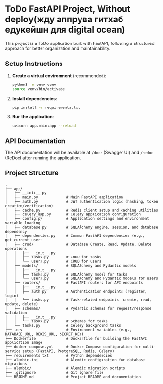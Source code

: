 # ToDo FastAPI Project, Without deploy(жду аппрува гитхаб едукейшн для digital ocean)



This project is a ToDo application built with FastAPI, following a structured approach for better organization and maintainability.

## Setup Instructions

1.  **Create a virtual environment** (recommended):
    ```bash
    python3 -m venv venv
    source venv/bin/activate
    ```

2.  **Install dependencies**:
    ```bash
    pip install -r requirements.txt
    ```

3.  **Run the application**:
    ```bash
    uvicorn app.main:app --reload
    ```

## API Documentation

The API documentation will be available at `/docs` (Swagger UI) and `/redoc` (ReDoc) after running the application.

## Project Structure

```
.
├── app/
│   ├── __init__.py
│   ├── main.py             # Main FastAPI application
│   ├── auth.py             # JWT authentication logic (hashing, token creation/verification)
│   ├── cache.py            # Redis client setup and caching utilities
│   ├── celery_app.py       # Celery application configuration
│   ├── config.py           # Application settings and environment variable loading
│   ├── database.py         # SQLAlchemy engine, session, and database dependency
│   ├── dependencies.py     # Common FastAPI dependencies (e.g., get_current_user)
│   ├── crud/               # Database Create, Read, Update, Delete operations
│   │   ├── __init__.py
│   │   ├── tasks.py        # CRUD for tasks
│   │   └── users.py        # CRUD for users
│   ├── models/             # SQLAlchemy and Pydantic models
│   │   ├── __init__.py
│   │   ├── tasks.py        # SQLAlchemy model for tasks
│   │   └── users.py        # SQLAlchemy and Pydantic models for users
│   ├── routers/            # FastAPI routers for API endpoints
│   │   ├── __init__.py
│   │   ├── auth.py         # Authentication endpoints (register, login)
│   │   └── tasks.py        # Task-related endpoints (create, read, update, delete)
│   ├── schemas/            # Pydantic schemas for request/response validation
│   │   ├── __init__.py
│   │   └── tasks.py        # Schemas for tasks
│   └── tasks.py            # Celery background tasks
├── .env                    # Environment variables (e.g., DATABASE_URL, REDIS_URL, SECRET_KEY)
├── Dockerfile              # Dockerfile for building the FastAPI application image
├── docker-compose.yml      # Docker Compose configuration for multi-service setup (FastAPI, PostgreSQL, Redis, Celery)
├── requirements.txt        # Python dependencies
├── alembic.ini             # Alembic configuration for database migrations
├── alembic/                # Alembic migration scripts
├── .gitignore              # Git ignore file
└── README.md               # Project README and documentation
```
